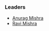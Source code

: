 ### Leaders
* [Anurag Mishra](mailto:[anurag.mishra@owasp.org|mailto:anurag.mishra@owasp.org])
* [Ravi Mishra](mailto:[anurag.mishra@owasp.org|mailto:anurag.mishra@owasp.org])
